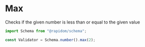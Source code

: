 # Max

Checks if the given number is less than or equal to the given value

```typescript
import Schema from "@rapidom/schema";

const Validator = Schema.number().max(2);
```

